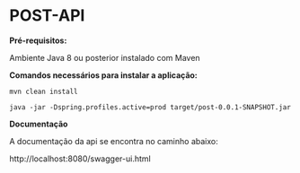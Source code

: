 # POST-API

**Pré-requisitos:**

Ambiente Java 8 ou posterior instalado com Maven

**Comandos necessários para instalar a aplicação:**

`mvn clean install`

`java -jar -Dspring.profiles.active=prod target/post-0.0.1-SNAPSHOT.jar`

**Documentação**

A documentação da api se encontra no caminho abaixo:

http://localhost:8080/swagger-ui.html